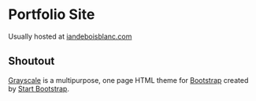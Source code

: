 # Portfolio Site
Usually hosted at [iandeboisblanc.com](http://www.iandeboisblanc.com/)

## Shoutout
[Grayscale](http://startbootstrap.com/template-overviews/grayscale/) is a multipurpose, one page HTML theme for [Bootstrap](http://getbootstrap.com/) created by [Start Bootstrap](http://startbootstrap.com/).
